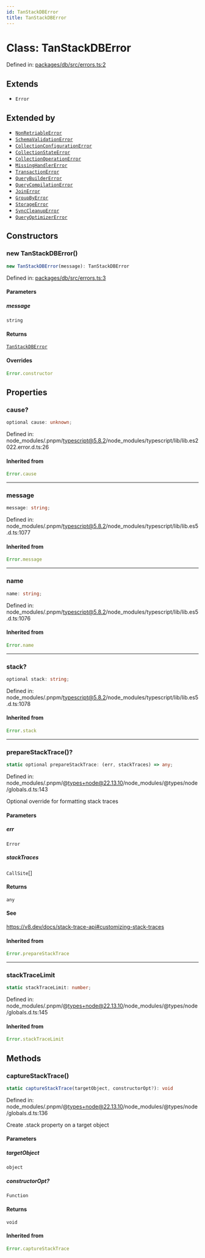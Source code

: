 ```yaml
---
id: TanStackDBError
title: TanStackDBError
---
```


<!-- DO NOT EDIT: this page is autogenerated from the type comments -->

# Class: TanStackDBError

Defined in: [packages/db/src/errors.ts:2](https://github.com/TanStack/db/blob/main/packages/db/src/errors.ts#L2)

## Extends

- `Error`

## Extended by

- [`NonRetriableError`](../nonretriableerror.md)
- [`SchemaValidationError`](../schemavalidationerror.md)
- [`CollectionConfigurationError`](../collectionconfigurationerror.md)
- [`CollectionStateError`](../collectionstateerror.md)
- [`CollectionOperationError`](../collectionoperationerror.md)
- [`MissingHandlerError`](../missinghandlererror.md)
- [`TransactionError`](../transactionerror.md)
- [`QueryBuilderError`](../querybuildererror.md)
- [`QueryCompilationError`](../querycompilationerror.md)
- [`JoinError`](../joinerror.md)
- [`GroupByError`](../groupbyerror.md)
- [`StorageError`](../storageerror.md)
- [`SyncCleanupError`](../synccleanuperror.md)
- [`QueryOptimizerError`](../queryoptimizererror.md)

## Constructors

### new TanStackDBError()

```ts
new TanStackDBError(message): TanStackDBError
```

Defined in: [packages/db/src/errors.ts:3](https://github.com/TanStack/db/blob/main/packages/db/src/errors.ts#L3)

#### Parameters

##### message

`string`

#### Returns

[`TanStackDBError`](../tanstackdberror.md)

#### Overrides

```ts
Error.constructor
```

## Properties

### cause?

```ts
optional cause: unknown;
```

Defined in: node\_modules/.pnpm/typescript@5.8.2/node\_modules/typescript/lib/lib.es2022.error.d.ts:26

#### Inherited from

```ts
Error.cause
```

***

### message

```ts
message: string;
```

Defined in: node\_modules/.pnpm/typescript@5.8.2/node\_modules/typescript/lib/lib.es5.d.ts:1077

#### Inherited from

```ts
Error.message
```

***

### name

```ts
name: string;
```

Defined in: node\_modules/.pnpm/typescript@5.8.2/node\_modules/typescript/lib/lib.es5.d.ts:1076

#### Inherited from

```ts
Error.name
```

***

### stack?

```ts
optional stack: string;
```

Defined in: node\_modules/.pnpm/typescript@5.8.2/node\_modules/typescript/lib/lib.es5.d.ts:1078

#### Inherited from

```ts
Error.stack
```

***

### prepareStackTrace()?

```ts
static optional prepareStackTrace: (err, stackTraces) => any;
```

Defined in: node\_modules/.pnpm/@types+node@22.13.10/node\_modules/@types/node/globals.d.ts:143

Optional override for formatting stack traces

#### Parameters

##### err

`Error`

##### stackTraces

`CallSite`[]

#### Returns

`any`

#### See

https://v8.dev/docs/stack-trace-api#customizing-stack-traces

#### Inherited from

```ts
Error.prepareStackTrace
```

***

### stackTraceLimit

```ts
static stackTraceLimit: number;
```

Defined in: node\_modules/.pnpm/@types+node@22.13.10/node\_modules/@types/node/globals.d.ts:145

#### Inherited from

```ts
Error.stackTraceLimit
```

## Methods

### captureStackTrace()

```ts
static captureStackTrace(targetObject, constructorOpt?): void
```

Defined in: node\_modules/.pnpm/@types+node@22.13.10/node\_modules/@types/node/globals.d.ts:136

Create .stack property on a target object

#### Parameters

##### targetObject

`object`

##### constructorOpt?

`Function`

#### Returns

`void`

#### Inherited from

```ts
Error.captureStackTrace
```

